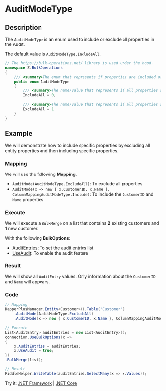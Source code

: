 # AuditModeType

## Description

The `AuditModeType` is an enum used to include or exclude all properties in the Audit.

The default value is `AuditModeType.IncludeAll`.

```csharp
// The https://bulk-operations.net/ library is used under the hood.
namespace Z.BulkOperations
{
    /// <summary>The enum that represents if properties are included or excluded.</summary>
    public enum AuditModeType
    {
        /// <summary>The name/value that represents if all properties are included.</summary>
        IncludeAll = 0,
		
        /// <summary>The name/value that represents if all properties are excluded.</summary>
        ExcludeAll = 1
    }
}
```

## Example

We will demonstrate how to include specific properties by excluding all entity properties and then including specific properties.

### Mapping

We will use the following **Mapping**:
- `AuditMode(AuditModeType.ExcludeAll)`: To exclude all properties
- `AuditMode(x => new { x.CustomerID, x.Name }, ColumnMappingAuditModeType.Include)`: To include the `CustomerID` and `Name` properties

### Execute

We will execute a `BulkMerge` on a list that contains **2** existing customers and **1** new customer.

With the following **BulkOptions**:
- [AuditEntries](audit-entries.md): To set the audit entries list
- [UseAudit](use-audit.md): To enable the audit feature

### Result

We will show all `AuditEntry` values. Only information about the `CustomerID` and `Name` will appears.

### Code

```csharp
// Mapping
DapperPlusManager.Entity<Customer>().Table("Customer")
	.AuditMode(AuditModeType.ExcludeAll)
	.AuditMode(x => new { x.CustomerID, x.Name }, ColumnMappingAuditModeType.Include);
	
// Execute
List<AuditEntry> auditEntries = new List<AuditEntry>(); 
connection.UseBulkOptions(x => 
{ 
	x.AuditEntries = auditEntries; 
	x.UseAudit = true;
})
.BulkMerge(list); 

// Result
FiddleHelper.WriteTable(auditEntries.SelectMany(x => x.Values));
```

Try it: [.NET Framework](https://dotnetfiddle.net/CDA98j) | [.NET Core](https://dotnetfiddle.net/y4w1ZG)
